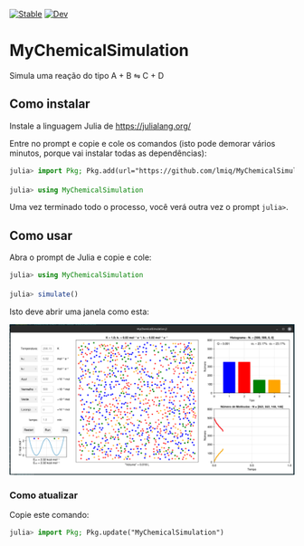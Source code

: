 [![Stable](https://img.shields.io/badge/docs-stable-blue.svg)](https://lmiq.github.io/MyChemicalSimulation.jl/stable)
[![Dev](https://img.shields.io/badge/docs-dev-blue.svg)](https://lmiq.github.io/MyChemicalSimulation.jl/dev)

# MyChemicalSimulation

Simula uma reação do tipo A + B ⇋ C + D

## Como instalar

Instale a linguagem Julia de https://julialang.org/

Entre no prompt e copie e cole os comandos (isto pode demorar vários minutos,
porque vai instalar todas as dependências):

```julia
julia> import Pkg; Pkg.add(url="https://github.com/lmiq/MyChemicalSimulation.jl")

julia> using MyChemicalSimulation
```

Uma vez terminado todo o processo, você verá outra vez o prompt `julia>`. 

## Como usar

Abra o prompt de Julia e copie e cole:

```julia
julia> using MyChemicalSimulation 

julia> simulate()
```

Isto deve abrir uma janela como esta:

![image](./docs/src/simulate.png)

### Como atualizar

Copie este comando:
```julia
julia> import Pkg; Pkg.update("MyChemicalSimulation")

```
